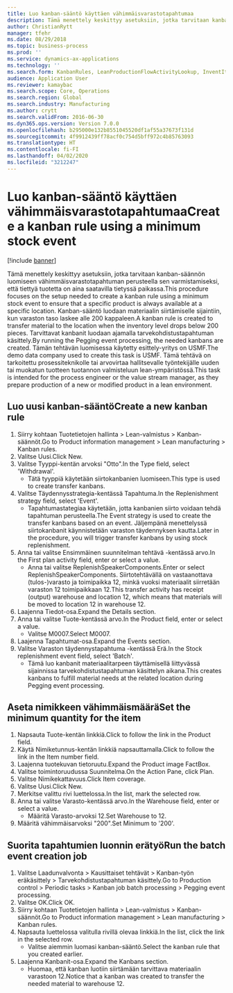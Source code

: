 ```yaml
---
title: Luo kanban-sääntö käyttäen vähimmäisvarastotapahtumaa
description: Tämä menettely keskittyy asetuksiin, jotka tarvitaan kanban-säännön luomiseen vähimmäisvarastotapahtuman perusteella sen varmistamiseksi, että tiettyä tuotetta on aina saatavilla tietyssä paikassa.
author: ChristianRytt
manager: tfehr
ms.date: 08/29/2018
ms.topic: business-process
ms.prod: ''
ms.service: dynamics-ax-applications
ms.technology: ''
ms.search.form: KanbanRules, LeanProductionFlowActivityLookup, InventItemIdLookupSimple, EcoResProductInformationDialog, EcoResProductDetailsExtended, ReqItemTable, InventLocationIdLookup
audience: Application User
ms.reviewer: kamaybac
ms.search.scope: Core, Operations
ms.search.region: Global
ms.search.industry: Manufacturing
ms.author: crytt
ms.search.validFrom: 2016-06-30
ms.dyn365.ops.version: Version 7.0.0
ms.openlocfilehash: b295000e132b8551045520df1af55a37673f131d
ms.sourcegitcommit: 4f9912439ff78acf0c754d5bff972c4b85763093
ms.translationtype: HT
ms.contentlocale: fi-FI
ms.lasthandoff: 04/02/2020
ms.locfileid: "3212247"
---
```

# <a name="create-a-kanban-rule-using-a-minimum-stock-event"></a><span data-ttu-id="d8b95-103">Luo kanban-sääntö käyttäen vähimmäisvarastotapahtumaa</span><span class="sxs-lookup"><span data-stu-id="d8b95-103">Create a kanban rule using a minimum stock event</span></span>

[!include [banner](../../includes/banner.md)]

<span data-ttu-id="d8b95-104">Tämä menettely keskittyy asetuksiin, jotka tarvitaan kanban-säännön luomiseen vähimmäisvarastotapahtuman perusteella sen varmistamiseksi, että tiettyä tuotetta on aina saatavilla tietyssä paikassa.</span><span class="sxs-lookup"><span data-stu-id="d8b95-104">This procedure focuses on the setup needed to create a kanban rule using a minimum stock event to ensure that a specific product is always available at a specific location.</span></span> <span data-ttu-id="d8b95-105">Kanban-sääntö luodaan materiaalin siirtämiselle sijaintiin, kun varaston taso laskee alle 200 kappaleen.</span><span class="sxs-lookup"><span data-stu-id="d8b95-105">A kanban rule is created to transfer material to the location when the inventory level drops below 200 pieces.</span></span> <span data-ttu-id="d8b95-106">Tarvittavat kanbanit luodaan ajamalla tarvekohdistustapahtuman käsittely.</span><span class="sxs-lookup"><span data-stu-id="d8b95-106">By running the Pegging event processing, the needed kanbans are created.</span></span> <span data-ttu-id="d8b95-107">Tämän tehtävän luomisessa käytetty esittely-yritys on USMF.</span><span class="sxs-lookup"><span data-stu-id="d8b95-107">The demo data company used to create this task is USMF.</span></span> <span data-ttu-id="d8b95-108">Tämä tehtävä on tarkoitettu prosessiteknikolle tai arvovirtaa hallitsevalle työntekijälle uuden tai muokatun tuotteen tuotannon valmisteluun lean-ympäristössä.</span><span class="sxs-lookup"><span data-stu-id="d8b95-108">This task is intended for the process engineer or the value stream manager, as they prepare production of a new or modified product in a lean environment.</span></span>


## <a name="create-a-new-kanban-rule"></a><span data-ttu-id="d8b95-109">Luo uusi kanban-sääntö</span><span class="sxs-lookup"><span data-stu-id="d8b95-109">Create a new kanban rule</span></span>
1. <span data-ttu-id="d8b95-110">Siirry kohtaan Tuotetietojen hallinta > Lean-valmistus > Kanban-säännöt.</span><span class="sxs-lookup"><span data-stu-id="d8b95-110">Go to Product information management > Lean manufacturing > Kanban rules.</span></span>
2. <span data-ttu-id="d8b95-111">Valitse Uusi.</span><span class="sxs-lookup"><span data-stu-id="d8b95-111">Click New.</span></span>
3. <span data-ttu-id="d8b95-112">Valitse Tyyppi-kentän arvoksi "Otto".</span><span class="sxs-lookup"><span data-stu-id="d8b95-112">In the Type field, select 'Withdrawal'.</span></span>
    * <span data-ttu-id="d8b95-113">Tätä tyyppiä käytetään siirtokanbanien luomiseen.</span><span class="sxs-lookup"><span data-stu-id="d8b95-113">This type is used to create transfer kanbans.</span></span>  
4. <span data-ttu-id="d8b95-114">Valitse Täydennysstrategia-kentässä Tapahtuma.</span><span class="sxs-lookup"><span data-stu-id="d8b95-114">In the Replenishment strategy field, select 'Event'.</span></span>
    * <span data-ttu-id="d8b95-115">Tapahtumastategiaa käytetään, jotta kanbanien siirto voidaan tehdä tapahtuman perusteella.</span><span class="sxs-lookup"><span data-stu-id="d8b95-115">The Event strategy is used to create the transfer kanbans based on an event.</span></span> <span data-ttu-id="d8b95-116">Jäljempänä menettelyssä siirtokanbanit käynnistetään varaston täydennyksen kautta.</span><span class="sxs-lookup"><span data-stu-id="d8b95-116">Later in the procedure, you will trigger transfer kanbans by using stock replenishment.</span></span>  
5. <span data-ttu-id="d8b95-117">Anna tai valitse Ensimmäinen suunnitelman tehtävä -kentässä arvo.</span><span class="sxs-lookup"><span data-stu-id="d8b95-117">In the First plan activity field, enter or select a value.</span></span>
    * <span data-ttu-id="d8b95-118">Anna tai valitse ReplenishSpeakerComponents.</span><span class="sxs-lookup"><span data-stu-id="d8b95-118">Enter or select ReplenishSpeakerComponents.</span></span> <span data-ttu-id="d8b95-119">Siirtotehtävällä on vastaanottava (tulos-)varasto ja toimipaikka 12, minkä vuoksi materiaalit siirretään varaston 12 toimipaikkaan 12.</span><span class="sxs-lookup"><span data-stu-id="d8b95-119">This transfer activity has receipt (output) warehouse and location 12, which means that materials will be moved to location 12 in warehouse 12.</span></span>  
6. <span data-ttu-id="d8b95-120">Laajenna Tiedot-osa.</span><span class="sxs-lookup"><span data-stu-id="d8b95-120">Expand the Details section.</span></span>
7. <span data-ttu-id="d8b95-121">Anna tai valitse Tuote-kentässä arvo.</span><span class="sxs-lookup"><span data-stu-id="d8b95-121">In the Product field, enter or select a value.</span></span>
    * <span data-ttu-id="d8b95-122">Valitse M0007.</span><span class="sxs-lookup"><span data-stu-id="d8b95-122">Select M0007.</span></span>  
8. <span data-ttu-id="d8b95-123">Laajenna Tapahtumat-osa.</span><span class="sxs-lookup"><span data-stu-id="d8b95-123">Expand the Events section.</span></span>
9. <span data-ttu-id="d8b95-124">Valitse Varaston täydennystapahtuma -kentässä Erä.</span><span class="sxs-lookup"><span data-stu-id="d8b95-124">In the Stock replenishment event field, select 'Batch'.</span></span>
    * <span data-ttu-id="d8b95-125">Tämä luo kanbanit materiaalitarpeen täyttämisellä liittyvässä sijainnissa tarvekohdistustapahtuman käsittelyn aikana.</span><span class="sxs-lookup"><span data-stu-id="d8b95-125">This creates kanbans to fulfill material needs at the related location during Pegging event processing.</span></span>  

## <a name="set-the-minimum-quantity-for-the-item"></a><span data-ttu-id="d8b95-126">Aseta nimikkeen vähimmäismäärä</span><span class="sxs-lookup"><span data-stu-id="d8b95-126">Set the minimum quantity for the item</span></span>
1. <span data-ttu-id="d8b95-127">Napsauta Tuote-kentän linkkiä.</span><span class="sxs-lookup"><span data-stu-id="d8b95-127">Click to follow the link in the Product field.</span></span>
2. <span data-ttu-id="d8b95-128">Käytä Nimiketunnus-kentän linkkiä napsauttamalla.</span><span class="sxs-lookup"><span data-stu-id="d8b95-128">Click to follow the link in the Item number field.</span></span>
3. <span data-ttu-id="d8b95-129">Laajenna tuotekuvan tietoruutu.</span><span class="sxs-lookup"><span data-stu-id="d8b95-129">Expand the Product image FactBox.</span></span>
4. <span data-ttu-id="d8b95-130">Valitse toimintoruudussa Suunnitelma.</span><span class="sxs-lookup"><span data-stu-id="d8b95-130">On the Action Pane, click Plan.</span></span>
5. <span data-ttu-id="d8b95-131">Valitse Nimikekattavuus.</span><span class="sxs-lookup"><span data-stu-id="d8b95-131">Click Item coverage.</span></span>
6. <span data-ttu-id="d8b95-132">Valitse Uusi.</span><span class="sxs-lookup"><span data-stu-id="d8b95-132">Click New.</span></span>
7. <span data-ttu-id="d8b95-133">Merkitse valittu rivi luettelossa.</span><span class="sxs-lookup"><span data-stu-id="d8b95-133">In the list, mark the selected row.</span></span>
8. <span data-ttu-id="d8b95-134">Anna tai valitse Varasto-kentässä arvo.</span><span class="sxs-lookup"><span data-stu-id="d8b95-134">In the Warehouse field, enter or select a value.</span></span>
    * <span data-ttu-id="d8b95-135">Määritä Varasto-arvoksi 12.</span><span class="sxs-lookup"><span data-stu-id="d8b95-135">Set Warehouse to 12.</span></span>  
9. <span data-ttu-id="d8b95-136">Määritä vähimmäisarvoksi "200".</span><span class="sxs-lookup"><span data-stu-id="d8b95-136">Set Minimum to '200'.</span></span>

## <a name="run-the-batch-event-creation-job"></a><span data-ttu-id="d8b95-137">Suorita tapahtumien luonnin erätyö</span><span class="sxs-lookup"><span data-stu-id="d8b95-137">Run the batch event creation job</span></span>
1. <span data-ttu-id="d8b95-138">Valitse Laadunvalvonta > Kausittaiset tehtävät > Kanban-työn eräkäsittely > Tarvekohdistustapahtuman käsittely.</span><span class="sxs-lookup"><span data-stu-id="d8b95-138">Go to Production control > Periodic tasks > Kanban job batch processing > Pegging event processing.</span></span>
2. <span data-ttu-id="d8b95-139">Valitse OK.</span><span class="sxs-lookup"><span data-stu-id="d8b95-139">Click OK.</span></span>
3. <span data-ttu-id="d8b95-140">Siirry kohtaan Tuotetietojen hallinta > Lean-valmistus > Kanban-säännöt.</span><span class="sxs-lookup"><span data-stu-id="d8b95-140">Go to Product information management > Lean manufacturing > Kanban rules.</span></span>
4. <span data-ttu-id="d8b95-141">Napsauta luettelossa valitulla rivillä olevaa linkkiä.</span><span class="sxs-lookup"><span data-stu-id="d8b95-141">In the list, click the link in the selected row.</span></span>
    * <span data-ttu-id="d8b95-142">Valitse aiemmin luomasi kanban-sääntö.</span><span class="sxs-lookup"><span data-stu-id="d8b95-142">Select the kanban rule that you created earlier.</span></span>  
5. <span data-ttu-id="d8b95-143">Laajenna Kanbanit-osa.</span><span class="sxs-lookup"><span data-stu-id="d8b95-143">Expand the Kanbans section.</span></span>
    * <span data-ttu-id="d8b95-144">Huomaa, että kanban luotiin siirtämään tarvittava materiaalin varastoon 12.</span><span class="sxs-lookup"><span data-stu-id="d8b95-144">Notice that a kanban was created to transfer the needed material to warehouse 12.</span></span>  

